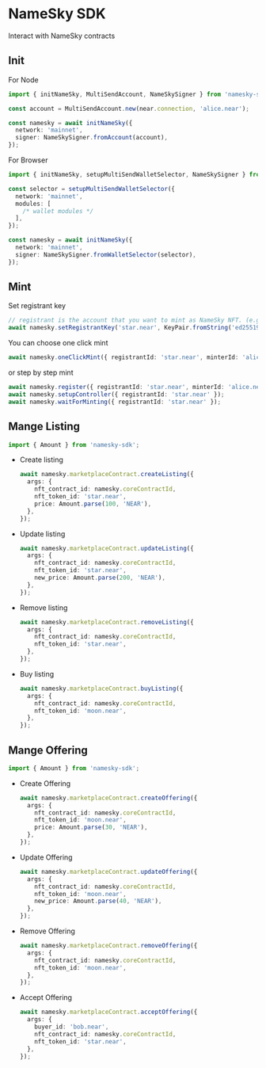 # NameSky SDK
Interact with NameSky contracts

## Init
For Node
```ts
import { initNameSky, MultiSendAccount, NameSkySigner } from 'namesky-sdk';
```

```ts
const account = MultiSendAccount.new(near.connection, 'alice.near');

const namesky = await initNameSky({
  network: 'mainnet',
  signer: NameSkySigner.fromAccount(account),
});
```

For Browser
```ts
import { initNameSky, setupMultiSendWalletSelector, NameSkySigner } from 'namesky-sdk';
```

```ts
const selector = setupMultiSendWalletSelector({
  network: 'mainnet',
  modules: [
    /* wallet modules */
  ],
});

const namesky = await initNameSky({
  network: 'mainnet',
  signer: NameSkySigner.fromWalletSelector(selector),
});
```

## Mint
Set registrant key

```ts
// registrant is the account that you want to mint as NameSky NFT. (e.g. star.near)
await namesky.setRegistrantKey('star.near', KeyPair.fromString('ed25519:<private key>'));
```

You can choose one click mint
```ts
await namesky.oneClickMint({ registrantId: 'star.near', minterId: 'alice.near' });
```

or step by step mint
```ts
await namesky.register({ registrantId: 'star.near', minterId: 'alice.near' });
await namesky.setupController({ registrantId: 'star.near' });
await namesky.waitForMinting({ registrantId: 'star.near' });
```

## Mange Listing
```ts
import { Amount } from 'namesky-sdk';
```

* Create listing
    ```ts
    await namesky.marketplaceContract.createListing({
      args: {
        nft_contract_id: namesky.coreContractId,
        nft_token_id: 'star.near',
        price: Amount.parse(100, 'NEAR'),
      },
    });
    ```

* Update listing
    ```ts
    await namesky.marketplaceContract.updateListing({
      args: {
        nft_contract_id: namesky.coreContractId,
        nft_token_id: 'star.near',
        new_price: Amount.parse(200, 'NEAR'),
      },
    });
    ```

* Remove listing
    ```ts
    await namesky.marketplaceContract.removeListing({
      args: {
        nft_contract_id: namesky.coreContractId,
        nft_token_id: 'star.near',
      },
    });
    ```

* Buy listing
    ```ts
    await namesky.marketplaceContract.buyListing({
      args: {
        nft_contract_id: namesky.coreContractId,
        nft_token_id: 'moon.near',
      },
    });
    ```

## Mange Offering
```ts
import { Amount } from 'namesky-sdk';
```

* Create Offering
    ```ts
    await namesky.marketplaceContract.createOffering({
      args: {
        nft_contract_id: namesky.coreContractId,
        nft_token_id: 'moon.near',
        price: Amount.parse(30, 'NEAR'),
      },
    });
    ```

* Update Offering
    ```ts
    await namesky.marketplaceContract.updateOffering({
      args: {
        nft_contract_id: namesky.coreContractId,
        nft_token_id: 'moon.near',
        new_price: Amount.parse(40, 'NEAR'),
      },
    });
    ```

* Remove Offering
    ```ts
    await namesky.marketplaceContract.removeOffering({
      args: {
        nft_contract_id: namesky.coreContractId,
        nft_token_id: 'moon.near',
      },
    });
    ```

* Accept Offering
    ```ts
    await namesky.marketplaceContract.acceptOffering({
      args: {
        buyer_id: 'bob.near',
        nft_contract_id: namesky.coreContractId,
        nft_token_id: 'star.near',
      },
    });
    ```
